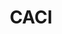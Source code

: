---
title: 'CACI'
themePrimary: "#EA580C"
themeSecondary: "#7C2D12"
description: 'Treat yourself to a Gel Manicure with our Nail Therapist for a long lasting, high gloss finish.'
img: '/dummy-journal_01.jpg'
---